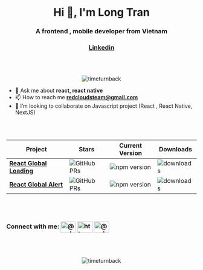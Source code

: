 <h1 align="center">Hi 👋, I'm Long Tran</h1>
<h3 align="center">A frontend , mobile developer from Vietnam</h3>

<h3 align="center">

[Linkedin](https://www.linkedin.com/in/tlbaolong/)

</h3>

<br />
<br />

<p align="center">
  <img src="https://komarev.com/ghpvc/?username=timeturnback&label=Profile%20views&color=0e75b6&style=flat" alt="timeturnback" />
</p>

<!-- <p align="left"> <a href="https://twitter.com/" target="blank"><img src="https://img.shields.io/twitter/follow/?logo=twitter&style=for-the-badge" alt="" /></a> </p> -->

<!-- - 🔭 I’m currently working on [react-global-loading](https://www.npmjs.com/package/react-global-loading) -->

- 💬 Ask me about **react, react native**
- 📫 How to reach me **redcloudsteam@gmail.com**
- 👯 I’m looking to collaborate on Javascript project (React , React Native, NextJS)

<br />
<br />

| Project                                                                          | Stars                                                                                                       | Current Version                                                   | Downloads                                                            |
| -------------------------------------------------------------------------------- | ----------------------------------------------------------------------------------------------------------- | ----------------------------------------------------------------- | -------------------------------------------------------------------- |
| [**React Global Loading**](https://github.com/timeturnback/react-global-loading) | ![GitHub PRs](https://img.shields.io/github/stars/timeturnback/react-global-loading?style=flat&logo=github) | ![npm version](https://badge.fury.io/js/react-global-loading.svg) | ![downloads](https://img.shields.io/npm/dt/react-global-loading.svg) |
| [**React Global Alert**](https://github.com/timeturnback/react-global-alert) | ![GitHub PRs](https://img.shields.io/github/stars/timeturnback/react-global-alert?style=flat&logo=github) | ![npm version](https://badge.fury.io/js/react-global-alert.svg) | ![downloads](https://img.shields.io/npm/dt/react-global-alert.svg) |

<br />
<br />

<h3 align="left">Connect with me: 
<a href="https://dev.to/@redclouds" target="blank"><img align="center" src="https://raw.githubusercontent.com/rahuldkjain/github-profile-readme-generator/master/src/images/icons/Social/devto.svg" alt="@redclouds" height="30" width="40" /></a>
<a href="https://linkedin.com/in/https://www.linkedin.com/in/tlbaolong/" target="blank"><img align="center" src="https://raw.githubusercontent.com/rahuldkjain/github-profile-readme-generator/master/src/images/icons/Social/linked-in-alt.svg" alt="https://www.linkedin.com/in/tlbaolong/" height="30" width="40" /></a>
<a href="https://www.hackerrank.com/@redcloudsteam" target="blank"><img align="center" src="https://raw.githubusercontent.com/rahuldkjain/github-profile-readme-generator/master/src/images/icons/Social/hackerrank.svg" alt="@redcloudsteam" height="30" width="40" /></a></h3>

<br />
<br />

<p  align="center"><img align="center" src="https://github-readme-stats.vercel.app/api?username=timeturnback&show_icons=true&theme=tokyonight&locale=en" alt="timeturnback" /></p>
